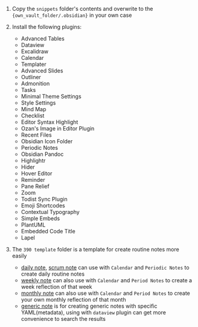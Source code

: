 1. Copy the `snippets` folder's contents and overwrite to the `{own_vault_folder/.obsidian}` in your own case
2. Install the following plugins:
   - Advanced Tables
   - Dataview
   - Excalidraw
   - Calendar
   - Templater
   - Advanced Slides
   - Outliner
   - Admonition
   - Tasks
   - Minimal Theme Settings
   - Style Settings
   - Mind Map
   - Checklist
   - Editor Syntax Highlight
   - Ozan's Image in Editor Plugin
   - Recent Files
   - Obsidian Icon Folder
   - Periodic Notes
   - Obsidian Pandoc
   - Highlightr
   - Hider
   - Hover Editor
   - Reminder
   - Pane Relief
   - Zoom
   - Todist Sync Plugin
   - Emoji Shortcodes
   - Contextual Typography
   - Simple Embeds
   - PlantUML
   - Embedded Code Title
   - Lapel

3. The `390 template` folder is a template for create routine notes more easily
   - [daily note](390%20template/391%20tem_daily.md), [scrum note](390%20template/391%20tem_scrum.md) can use with `Calendar` and `Periodic Notes` to create daily routine notes
   - [weekly note](390%20template/392%20tem_weekly.md) can also use with `Calendar` and `Period Notes` to create a week reflection of that week
   - [monthly note](390%20template/393%20tem_monthly.md) can also use with `Calendar` and `Period Notes` to create your own monthly reflection of that month
   - [generic note](390%20template/399%20tem_generic.md) is for creating generic notes with specific YAML(metadata), using with `dataview` plugin can get more convenience to search the results